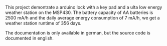 This project demontrate a arduino lock with a key pad and a ulta low energy weather station on the MSP430.
The battery capacity of AA batteries is 2500 mA/h and the daily average energy consumption of 7 mA/h, we get a weather station runtime of 356 days.

The documentation is only available in german, but the source code is documented in english.
